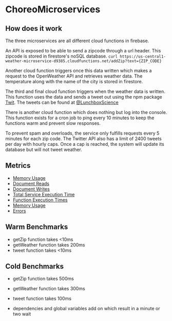 # ChoreoMicroservices

## How does it work
The three microservices are all different cloud functions in firebase.

An API is exposed to be able to send a zipcode through a url header. This zipcode is stored in firestore's noSQL database.
`curl https://us-central1-weather-microservice-d9385.cloudfunctions.net/addZip?text={ZIP_CODE}`

Another cloud function triggers once this data written which makes a request to the OpenWeather API and retrieves weather data. The temperature along with the name of the city is stored in firestore.

The third and final cloud function triggers when the weather data is written. This function uses the data and sends a tweet out using the npm package [Twit](https://www.npmjs.com/package/twit). The tweets can be found at [@LunchboxScience](https://twitter.com/LunchboxScience)

There is another cloud function which does nothing but log into the console. This function exists for a cron job to ping every 10 minutes to keep the functions warm and prevent slow responses.

To prevent spam and overloads, the service only fulfills requests every 5 minutes for each zip code. The Twitter API also has a limit of 2400 tweets per day with hourly caps. Once a cap is reached, the system will update its database but will not tweet weather.

## Metrics

- [Memory Usage](https://public.google.stackdriver.com/public/chart/17509575532610556248?drawMode=color&showLegend=true&theme=light)
- [Document Reads](https://public.google.stackdriver.com/public/chart/6945007395628257807?drawMode=color&showLegend=true&theme=light)
- [Document Writes](https://public.google.stackdriver.com/public/chart/1771319374688607598?drawMode=color&showLegend=true&theme=light)
- [Total Service Execution Time](https://public.google.stackdriver.com/public/chart/16488086371681480029?drawMode=color&showLegend=true&theme=light)
- [Function Execution Times](https://public.google.stackdriver.com/public/chart/6326970280502208863?drawMode=color&showLegend=true&theme=light)
- [Memory Usage](https://public.google.stackdriver.com/public/chart/17509575532610556248?drawMode=color&showLegend=true&theme=light)
- [Errors](https://public.google.stackdriver.com/public/chart/1714671653279637767?drawMode=color&showLegend=true&theme=light)

## Warm Benchmarks

- getZip function takes <10ms
- getWeather function takes 200ms
- tweet function takes <10ms

## Cold Benchmarks

- getZip function takes 500ms
- getWeather function takes 300ms

- tweet function takes 100ms
- dependencies and global variables add on which result in a minute or two wait

